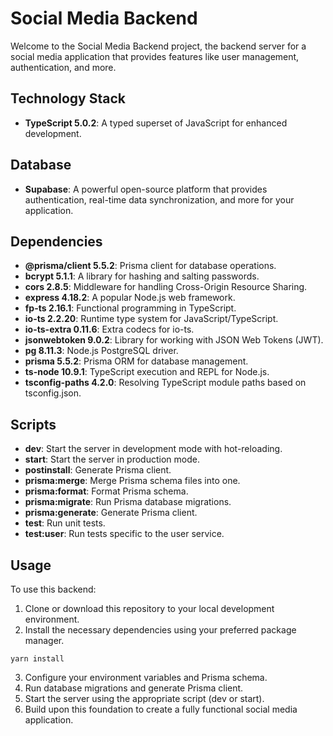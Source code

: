 # Social Media Backend

Welcome to the Social Media Backend project, the backend server for a social media application that provides features like user management, authentication, and more.

## Technology Stack

- **TypeScript 5.0.2**: A typed superset of JavaScript for enhanced development.

## Database

- **Supabase**: A powerful open-source platform that provides authentication, real-time data synchronization, and more for your application.

## Dependencies

- **@prisma/client 5.5.2**: Prisma client for database operations.
- **bcrypt 5.1.1**: A library for hashing and salting passwords.
- **cors 2.8.5**: Middleware for handling Cross-Origin Resource Sharing.
- **express 4.18.2**: A popular Node.js web framework.
- **fp-ts 2.16.1**: Functional programming in TypeScript.
- **io-ts 2.2.20**: Runtime type system for JavaScript/TypeScript.
- **io-ts-extra 0.11.6**: Extra codecs for io-ts.
- **jsonwebtoken 9.0.2**: Library for working with JSON Web Tokens (JWT).
- **pg 8.11.3**: Node.js PostgreSQL driver.
- **prisma 5.5.2**: Prisma ORM for database management.
- **ts-node 10.9.1**: TypeScript execution and REPL for Node.js.
- **tsconfig-paths 4.2.0**: Resolving TypeScript module paths based on tsconfig.json.

## Scripts

- **dev**: Start the server in development mode with hot-reloading.
- **start**: Start the server in production mode.
- **postinstall**: Generate Prisma client.
- **prisma:merge**: Merge Prisma schema files into one.
- **prisma:format**: Format Prisma schema.
- **prisma:migrate**: Run Prisma database migrations.
- **prisma:generate**: Generate Prisma client.
- **test**: Run unit tests.
- **test:user**: Run tests specific to the user service.

## Usage

To use this backend:

1. Clone or download this repository to your local development environment.
2. Install the necessary dependencies using your preferred package manager.

```shell
yarn install
```

3. Configure your environment variables and Prisma schema.
4. Run database migrations and generate Prisma client.
5. Start the server using the appropriate script (dev or start).
6. Build upon this foundation to create a fully functional social media application.

